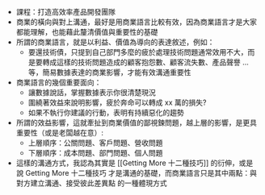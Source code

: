 - 課程：打造高效率產品開發團隊
- 商業的橫向與對上溝通，最好是用商業語言比較有效，因為商業語言才是大家都能理解，也能藉此釐清價值與重要性的基礎
- 所謂的商業語言，就是以利益、價值為導向的表達敘述，例如：
    - 要還技術債，只提到自己部門多麼的疲於處理技術問題通常效用不大，而是要轉成這樣的技術問題造成的顧客抱怨數、顧客流失數、產品聲譽 ... 等，簡易數據表達的商業影響，才能有效溝通重要性
- 商業語言的幾個重要面向：
    - 讓數據說話，掌握數據表示你很清楚現況
    - 圍繞著效益來說明影響，疲於奔命可以轉成 xx 萬的損失?
    - 如果不執行你建議的行動，表明有持續惡化的趨勢
- 所謂的效益影響，這就牽扯到商業價值的鄙視鍊問題，越上層的影響，是更具重要性（或是老闆越在意）:
    - 上層順序：公關問題、客戶問題、營收問題
    - 下層順序：成本問題、部門問題、個人問題
- 這樣的溝通方式，我認為其實是 [[Getting More 十二種技巧]] 的衍伸，或是說 Getting More 十二種技巧 才是溝通的基礎，而商業語言只是其中兩點：與對方建立溝通、接受彼此差異點 的一種體現方式
